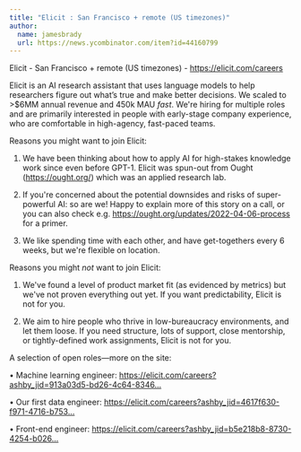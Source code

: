 ```yaml
---
title: "Elicit : San Francisco + remote (US timezones)"
author:
  name: jamesbrady
  url: https://news.ycombinator.com/item?id=44160799
---
```


<JobNavigation />

Elicit - San Francisco + remote (US timezones) - <a href="https:&#x2F;&#x2F;elicit.com&#x2F;careers" rel="nofollow">https:&#x2F;&#x2F;elicit.com&#x2F;careers</a>

Elicit is an AI research assistant that uses language models to help researchers figure out what’s true and make better decisions. We scaled to &gt;$6MM annual revenue and 450k MAU *fast*. We&#x27;re hiring for multiple roles and are primarily interested in people with early-stage company experience, who are comfortable in high-agency, fast-paced teams.

Reasons you might want to join Elicit:

1. We have been thinking about how to apply AI for high-stakes knowledge work since even before GPT-1. Elicit was spun-out from Ought (<a href="https:&#x2F;&#x2F;ought.org&#x2F;" rel="nofollow">https:&#x2F;&#x2F;ought.org&#x2F;</a>) which was an applied research lab.

2. If you&#x27;re concerned about the potential downsides and risks of super-powerful AI: so are we! Happy to explain more of this story on a call, or you can also check e.g. <a href="https:&#x2F;&#x2F;ought.org&#x2F;updates&#x2F;2022-04-06-process" rel="nofollow">https:&#x2F;&#x2F;ought.org&#x2F;updates&#x2F;2022-04-06-process</a> for a primer.

3. We like spending time with each other, and have get-togethers every 6 weeks, but we&#x27;re flexible on location.

Reasons you might *not* want to join Elicit:

1. We&#x27;ve found a level of product market fit (as evidenced by metrics) but we&#x27;ve not proven everything out yet. If you want predictability, Elicit is not for you.

2. We aim to hire people who thrive in low-bureaucracy environments, and let them loose. If you need structure, lots of support, close mentorship, or tightly-defined work assignments, Elicit is not for you.

A selection of open roles—more on the site:

• Machine learning engineer: <a href="https:&#x2F;&#x2F;elicit.com&#x2F;careers?ashby_jid=913a03d5-bd26-4c64-8346-21a029f344f7" rel="nofollow">https:&#x2F;&#x2F;elicit.com&#x2F;careers?ashby_jid=913a03d5-bd26-4c64-8346...</a>

• Our first data engineer: <a href="https:&#x2F;&#x2F;elicit.com&#x2F;careers?ashby_jid=4617f630-f971-4716-b753-2915ce9c04a7" rel="nofollow">https:&#x2F;&#x2F;elicit.com&#x2F;careers?ashby_jid=4617f630-f971-4716-b753...</a>

• Front-end engineer: <a href="https:&#x2F;&#x2F;elicit.com&#x2F;careers?ashby_jid=b5e218b8-8730-4254-b026-1fe2fe02c3eb" rel="nofollow">https:&#x2F;&#x2F;elicit.com&#x2F;careers?ashby_jid=b5e218b8-8730-4254-b026...</a>
<JobApplication />
